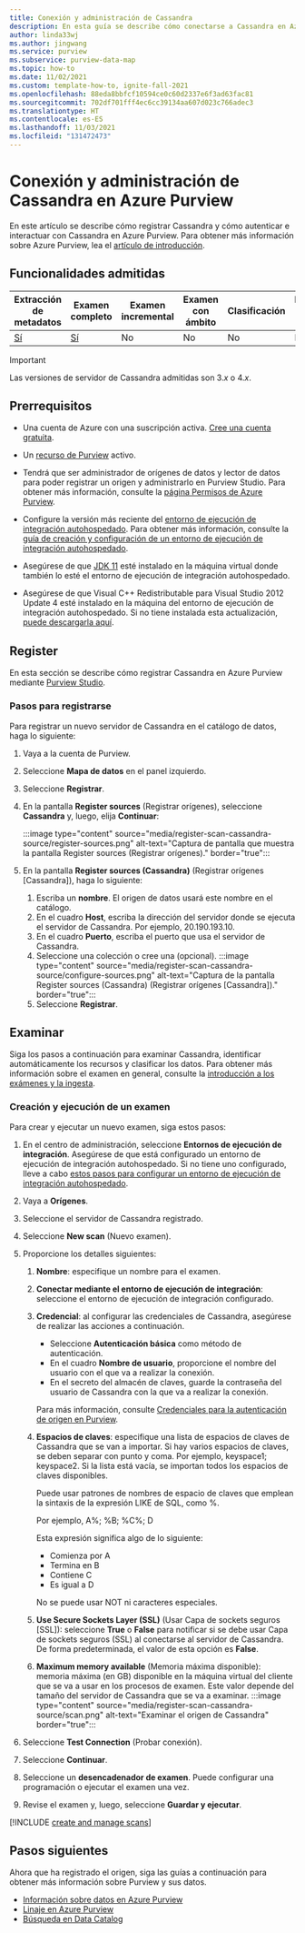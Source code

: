 ```yaml
---
title: Conexión y administración de Cassandra
description: En esta guía se describe cómo conectarse a Cassandra en Azure Purview y utilizar las funciones de Purview para explorar y administrar el origen de Cassandra.
author: linda33wj
ms.author: jingwang
ms.service: purview
ms.subservice: purview-data-map
ms.topic: how-to
ms.date: 11/02/2021
ms.custom: template-how-to, ignite-fall-2021
ms.openlocfilehash: 88eda8bbfcf10594ce0c60d2337e6f3ad63fac81
ms.sourcegitcommit: 702df701fff4ec6cc39134aa607d023c766adec3
ms.translationtype: HT
ms.contentlocale: es-ES
ms.lasthandoff: 11/03/2021
ms.locfileid: "131472473"
---
```

# <a name="connect-to-and-manage-cassandra-in-azure-purview"></a>Conexión y administración de Cassandra en Azure Purview

En este artículo se describe cómo registrar Cassandra y cómo autenticar e interactuar con Cassandra en Azure Purview. Para obtener más información sobre Azure Purview, lea el [artículo de introducción](overview.md).

## <a name="supported-capabilities"></a>Funcionalidades admitidas

|**Extracción de metadatos**|  **Examen completo**  |**Examen incremental**|**Examen con ámbito**|**Clasificación**|**Directiva de acceso**|**Lineage**|
|---|---|---|---|---|---|---|
| [Sí](#register) | [Sí](#scan)| No | No | No | No| [Sí](how-to-lineage-cassandra.md)|

> [!Important]
> Las versiones de servidor de Cassandra admitidas son 3.*x* o 4.*x*.

## <a name="prerequisites"></a>Prerrequisitos

* Una cuenta de Azure con una suscripción activa. [Cree una cuenta gratuita](https://azure.microsoft.com/free/?WT.mc_id=A261C142F).

* Un [recurso de Purview](create-catalog-portal.md) activo.

* Tendrá que ser administrador de orígenes de datos y lector de datos para poder registrar un origen y administrarlo en Purview Studio. Para obtener más información, consulte la [página Permisos de Azure Purview](catalog-permissions.md).

* Configure la versión más reciente del [entorno de ejecución de integración autohospedado](https://www.microsoft.com/download/details.aspx?id=39717).
  Para obtener más información, consulte la [guía de creación y configuración de un entorno de ejecución de integración autohospedado](../data-factory/create-self-hosted-integration-runtime.md).

* Asegúrese de que [JDK 11](https://www.oracle.com/java/technologies/javase-jdk11-downloads.html) esté instalado en la máquina virtual donde también lo esté el entorno de ejecución de integración autohospedado.

* Asegúrese de que Visual C++ Redistributable para Visual Studio 2012 Update 4 esté instalado en la máquina del entorno de ejecución de integración autohospedado. Si no tiene instalada esta actualización, [puede descargarla aquí](https://www.microsoft.com/download/details.aspx?id=30679).

## <a name="register"></a>Register

En esta sección se describe cómo registrar Cassandra en Azure Purview mediante [Purview Studio](https://web.purview.azure.com/).

### <a name="steps-to-register"></a>Pasos para registrarse

Para registrar un nuevo servidor de Cassandra en el catálogo de datos, haga lo siguiente:

1. Vaya a la cuenta de Purview.
1. Seleccione **Mapa de datos** en el panel izquierdo.
1. Seleccione **Registrar**.
1. En la pantalla **Register sources** (Registrar orígenes), seleccione **Cassandra** y, luego, elija **Continuar**:

    :::image type="content" source="media/register-scan-cassandra-source/register-sources.png" alt-text="Captura de pantalla que muestra la pantalla Register sources (Registrar orígenes)." border="true":::

1. En la pantalla **Register sources (Cassandra)** (Registrar orígenes [Cassandra]), haga lo siguiente:

   1. Escriba un **nombre**. El origen de datos usará este nombre en el catálogo.
   1. En el cuadro **Host**, escriba la dirección del servidor donde se ejecuta el servidor de Cassandra. Por ejemplo, 20.190.193.10.
   1. En el cuadro **Puerto**, escriba el puerto que usa el servidor de Cassandra.
   1. Seleccione una colección o cree una (opcional).
    :::image type="content" source="media/register-scan-cassandra-source/configure-sources.png" alt-text="Captura de la pantalla Register sources (Cassandra) (Registrar orígenes [Cassandra])." border="true":::
   1. Seleccione **Registrar**.

## <a name="scan"></a>Examinar

Siga los pasos a continuación para examinar Cassandra, identificar automáticamente los recursos y clasificar los datos. Para obtener más información sobre el examen en general, consulte la [introducción a los exámenes y la ingesta](concept-scans-and-ingestion.md).

### <a name="create-and-run-scan"></a>Creación y ejecución de un examen

Para crear y ejecutar un nuevo examen, siga estos pasos:

1. En el centro de administración, seleccione **Entornos de ejecución de integración**. Asegúrese de que está configurado un entorno de ejecución de integración autohospedado. Si no tiene uno configurado, lleve a cabo [estos pasos para configurar un entorno de ejecución de integración autohospedado](./manage-integration-runtimes.md).

1. Vaya a **Orígenes**.

1. Seleccione el servidor de Cassandra registrado.

1. Seleccione **New scan** (Nuevo examen).

1. Proporcione los detalles siguientes:

    1. **Nombre**: especifique un nombre para el examen.

    1. **Conectar mediante el entorno de ejecución de integración**: seleccione el entorno de ejecución de integración configurado.

    1. **Credencial**: al configurar las credenciales de Cassandra, asegúrese de realizar las acciones a continuación.

        * Seleccione **Autenticación básica** como método de autenticación.
        * En el cuadro **Nombre de usuario**, proporcione el nombre del usuario con el que va a realizar la conexión. 
        * En el secreto del almacén de claves, guarde la contraseña del usuario de Cassandra con la que va a realizar la conexión.

        Para más información, consulte [Credenciales para la autenticación de origen en Purview](manage-credentials.md).

    1. **Espacios de claves**: especifique una lista de espacios de claves de Cassandra que se van a importar. Si hay varios espacios de claves, se deben separar con punto y coma. Por ejemplo, keyspace1; keyspace2. Si la lista está vacía, se importan todos los espacios de claves disponibles.

        Puede usar patrones de nombres de espacio de claves que emplean la sintaxis de la expresión LIKE de SQL, como %.

        Por ejemplo, A%; %B; %C%; D

        Esta expresión significa algo de lo siguiente:
        * Comienza por A
        * Termina en B
        * Contiene C
        * Es igual a D

        No se puede usar NOT ni caracteres especiales.

    1. **Use Secure Sockets Layer (SSL)** (Usar Capa de sockets seguros [SSL]): seleccione **True** o **False** para notificar si se debe usar Capa de sockets seguros (SSL) al conectarse al servidor de Cassandra. De forma predeterminada, el valor de esta opción es **False**.

    1. **Maximum memory available** (Memoria máxima disponible): memoria máxima (en GB) disponible en la máquina virtual del cliente que se va a usar en los procesos de examen. Este valor depende del tamaño del servidor de Cassandra que se va a examinar.
        :::image type="content" source="media/register-scan-cassandra-source/scan.png" alt-text="Examinar el origen de Cassandra" border="true":::

1. Seleccione **Test Connection** (Probar conexión).

1. Seleccione **Continuar**.

1. Seleccione un **desencadenador de examen**. Puede configurar una programación o ejecutar el examen una vez.

1. Revise el examen y, luego, seleccione **Guardar y ejecutar**.

[!INCLUDE [create and manage scans](includes/view-and-manage-scans.md)]

## <a name="next-steps"></a>Pasos siguientes

Ahora que ha registrado el origen, siga las guías a continuación para obtener más información sobre Purview y sus datos.

- [Información sobre datos en Azure Purview](concept-insights.md)
- [Linaje en Azure Purview](catalog-lineage-user-guide.md)
- [Búsqueda en Data Catalog](how-to-search-catalog.md)
